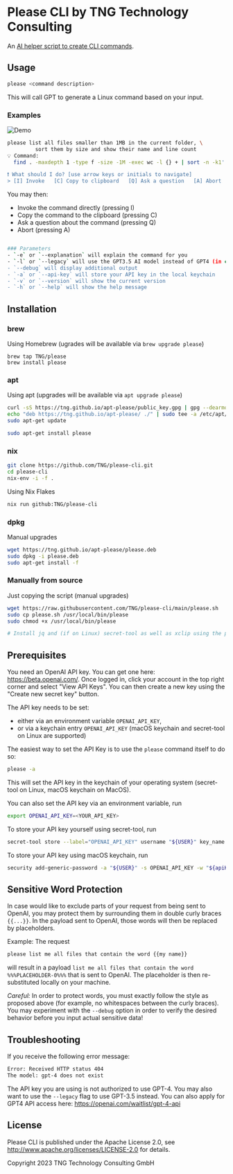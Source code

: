 # Please CLI by TNG Technology Consulting

An [AI helper script to create CLI commands](https://github.com/TNG/please-cli/).

## Usage

```bash
please <command description>
```

This will call GPT to generate a Linux command based on your input.

### Examples

![Demo](resources/demo.gif)

```bash
please list all files smaller than 1MB in the current folder, \
         sort them by size and show their name and line count
💡 Command:
  find . -maxdepth 1 -type f -size -1M -exec wc -l {} + | sort -n -k1'

❗ What should I do? [use arrow keys or initials to navigate]
> [I] Invoke   [C] Copy to clipboard   [Q] Ask a question   [A] Abort
```

You may then:

- Invoke the command directly (pressing I)
- Copy the command to the clipboard (pressing C)
- Ask a question about the command (pressing Q)
- Abort (pressing A)

```bash

### Parameters
- `-e` or `--explanation` will explain the command for you
- `-l` or `--legacy` will use the GPT3.5 AI model instead of GPT4 (in case you don't have API access to GPT4)
- `--debug` will display additional output
- `-a` or `--api-key` will store your API key in the local keychain
- `-v` or `--version` will show the current version
- `-h` or `--help` will show the help message
```

## Installation

### brew

Using Homebrew (ugrades will be available via `brew upgrade please`)

```
brew tap TNG/please
brew install please
```

### apt

Using apt (upgrades will be available via `apt upgrade please`)

```bash
curl -sS https://tng.github.io/apt-please/public_key.gpg | gpg --dearmor | sudo tee /etc/apt/trusted.gpg.d/please.gpg > /dev/null
echo "deb https://tng.github.io/apt-please/ ./" | sudo tee -a /etc/apt/sources.list
sudo apt-get update

sudo apt-get install please
```

### nix

```bash
git clone https://github.com/TNG/please-cli.git
cd please-cli
nix-env -i -f .
```

Using Nix Flakes

```bash
nix run github:TNG/please-cli
```

### dpkg

Manual upgrades

```bash
wget https://tng.github.io/apt-please/please.deb
sudo dpkg -i please.deb
sudo apt-get install -f
```

### Manually from source

Just copying the script (manual upgrades)

```bash
wget https://raw.githubusercontent.com/TNG/please-cli/main/please.sh
sudo cp please.sh /usr/local/bin/please
sudo chmod +x /usr/local/bin/please

# Install jq and (if on Linux) secret-tool as well as xclip using the package manager of your choice
```

## Prerequisites

You need an OpenAI API key. You can get one here: https://beta.openai.com/. Once logged in, click your account in the top right corner and select "View API Keys". You can then create a new key using the "Create new secret key" button.

The API key needs to be set:

- either via an environment variable `OPENAI_API_KEY`,
- or via a keychain entry `OPENAI_API_KEY` (macOS keychain and secret-tool on Linux are supported)

The easiest way to set the API Key is to use the `please` command itself to do so:

```bash
please -a
```

This will set the API key in the keychain of your operating system (secret-tool on Linux, macOS keychain on MacOS).

You can also set the API key via an environment variable, run

```bash
export OPENAI_API_KEY=<YOUR_API_KEY>
```

To store your API key yourself using secret-tool, run

```bash
secret-tool store --label="OPENAI_API_KEY" username "${USER}" key_name OPENAI_API_KEY apiKey "${apiKey}"
```

To store your API key using macOS keychain, run

```bash
security add-generic-password -a "${USER}" -s OPENAI_API_KEY -w "${apiKey}"
```


## Sensitive Word Protection

In case would like to exclude parts of your request from being sent to OpenAI, you may protect them by surrounding them 
in double curly braces `{{...}}`. In the payload sent to OpenAI, those words will then be replaced by placeholders.

Example:
The request
```bash
please list me all files that contain the word {{my name}}
```
will result in a payload `list me all files that contain the word %%%PLACEHOLDER-0%%%` that is sent to OpenAI. The placeholder
is then re-substituted locally on your machine.

_Careful:_ In order to protect words, you must exactly follow the style as proposed above (for example, no whitespaces between the curly braces).
You may experiment with the `--debug` option in order to verify the desired behavior before you input actual sensitive data!

## Troubleshooting

If you receive the following error message:

```bash
Error: Received HTTP status 404
The model: gpt-4 does not exist
```

The API key you are using is not authorized to use GPT-4. You may also want to use the `--legacy` flag to use GPT-3.5 instead.
You can also apply for GPT4 API access here: https://openai.com/waitlist/gpt-4-api

## License

Please CLI is published under the Apache License 2.0, see http://www.apache.org/licenses/LICENSE-2.0 for details.

Copyright 2023 TNG Technology Consulting GmbH
